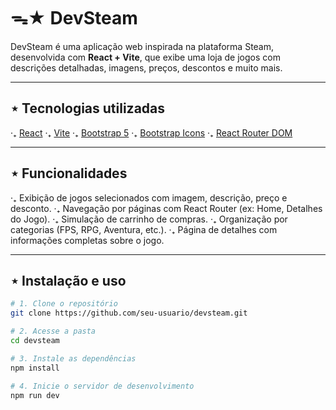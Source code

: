 # ᯓ★ DevSteam

DevSteam é uma aplicação web inspirada na plataforma Steam, desenvolvida com **React + Vite**, que exibe uma loja de jogos com descrições detalhadas, imagens, preços, descontos e muito mais.

---

## ⋆ Tecnologias utilizadas

‧₊ [React](https://reactjs.org/)
‧₊ [Vite](https://vitejs.dev/)
‧₊ [Bootstrap 5](https://getbootstrap.com/)
‧₊ [Bootstrap Icons](https://icons.getbootstrap.com/)
‧₊ [React Router DOM](https://reactrouter.com/)

---

## ⋆ Funcionalidades

‧₊ Exibição de jogos selecionados com imagem, descrição, preço e desconto.
‧₊ Navegação por páginas com React Router (ex: Home, Detalhes do Jogo).
‧₊ Simulação de carrinho de compras.
‧₊ Organização por categorias (FPS, RPG, Aventura, etc.).
‧₊ Página de detalhes com informações completas sobre o jogo.

---

## ⋆ Instalação e uso

```bash
# 1. Clone o repositório
git clone https://github.com/seu-usuario/devsteam.git

# 2. Acesse a pasta
cd devsteam

# 3. Instale as dependências
npm install

# 4. Inicie o servidor de desenvolvimento
npm run dev
```
